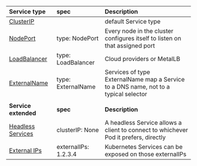 | Service type | spec | Description |
| :--- | :--- | :--- |
| [ClusterIP](https://kubernetes.io/docs/concepts/services-networking/service/#type-clusterip) |  | default Service type |
| [NodePort](https://kubernetes.io/docs/concepts/services-networking/service/#type-nodeport) | type: NodePort | Every node in the cluster configures itself to listen on that assigned port |
| [LoadBalancer](https://kubernetes.io/docs/concepts/services-networking/service/#loadbalancer) | type: LoadBalancer | Cloud providers or MetalLB |
| [ExternalName](https://kubernetes.io/docs/concepts/services-networking/service/#externalname) | type: ExternalName | Services of type ExternalName map a Service to a DNS name, not to a typical selector |
|  |  |
| **Service extended** | **spec** | **Description** |
| [Headless Services](https://kubernetes.io/docs/concepts/services-networking/service/#headless-services) | clusterIP: None | A headless Service allows a client to connect to whichever Pod it prefers, directly |
| [External IPs](https://kubernetes.io/docs/concepts/services-networking/service/#external-ips) | externalIPs: 1.2.3.4 | Kubernetes Services can be exposed on those externalIPs |
